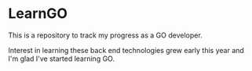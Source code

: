 # LearnGO
This is a repository to track my progress as a GO developer.

Interest in learning these back end technologies grew early this year 
and I'm glad I've started learning GO.
